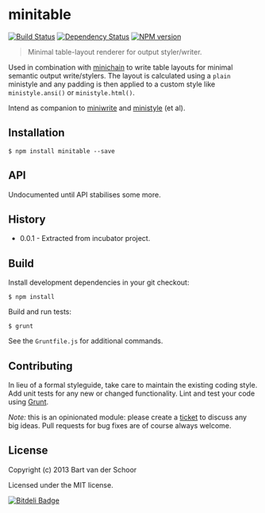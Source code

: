 # minitable

[![Build Status](https://secure.travis-ci.org/Bartvds/minitable.png?branch=master)](http://travis-ci.org/Bartvds/minitable) [![Dependency Status](https://gemnasium.com/Bartvds/minitable.png)](https://gemnasium.com/Bartvds/minitable) [![NPM version](https://badge.fury.io/js/minitable.png)](http://badge.fury.io/js/minitable)

> Minimal table-layout renderer for output styler/writer.

Used in combination with [minichain](https://github.com/Bartvds/minichain) to write table layouts for minimal semantic output write/stylers. The layout is calculated using a `plain` ministyle and any padding is then applied to a custom style like `ministyle.ansi()` or `ministyle.html()`.

Intend as companion to [miniwrite](https://github.com/Bartvds/miniwrite) and [ministyle](https://github.com/Bartvds/ministyle) (et al).

## Installation

```shell
$ npm install minitable --save
```

## API

Undocumented until API stabilises some more.

## History

* 0.0.1 - Extracted from incubator project.

## Build

Install development dependencies in your git checkout:

    $ npm install

Build and run tests:

    $ grunt

See the `Gruntfile.js` for additional commands.

## Contributing

In lieu of a formal styleguide, take care to maintain the existing coding style. Add unit tests for any new or changed functionality. Lint and test your code using [Grunt](http://gruntjs.com/).

*Note:* this is an opinionated module: please create a [ticket](https://github.com/Bartvds/minitable/issues) to discuss any big ideas. Pull requests for bug fixes are of course always welcome. 

## License

Copyright (c) 2013 Bart van der Schoor

Licensed under the MIT license.

[![Bitdeli Badge](https://d2weczhvl823v0.cloudfront.net/Bartvds/minitable/trend.png)](https://bitdeli.com/free "Bitdeli Badge")

